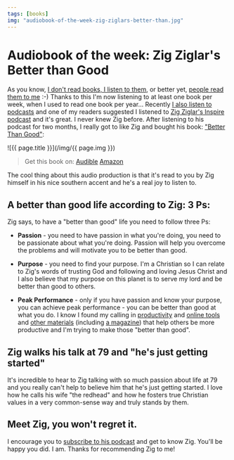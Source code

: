 ```yaml
---
tags: [books]
img: "audiobook-of-the-week-zig-ziglars-better-than.jpg"
---
```


# Audiobook of the week: Zig Ziglar's Better than Good


As you know, [I don't read books, I listen to them](http://michaelnozbe.com/power-of-e-readers-and-audiobooks-productivit), or better yet, [people read them to me](http://michaelnozbe.com/reading-audiobooks-while-doing-sports-product) :-) Thanks to this I'm now listening to at least one book per week, when I used to read one book per year... Recently [I also listen to podcasts](http://michaelnozbe.com/re-discovering-productivity-boosting-podcasti) and one of my readers suggested I listened to [Zig Ziglar's Inspire podcast](http://zigziglar.libsyn.com/) and it's great. I never knew Zig before. After listening to his podcast for two months, I really got to like Zig and bought his book: ["Better Than Good"](http://www.audible.com/adbl/site/products/ProductDetail.jsp?productID=BK_OASI_000223&BV_UseBVCookie=Yes):

<!--More-->

![{{ page.title }}](/img/{{ page.img }})

> Get this book on: [Audible](https://www.audible.com/pd/B002V1LUVY?tag=sliwinski-20) [Amazon](https://www.amazon.com/dp/0785289194?tag=sliwinski-20)

The cool thing about this audio production is that it's read to you by Zig himself in his nice southern accent and he's a real joy to listen to.

## A better than good life according to Zig: 3 Ps:

Zig says, to have a "better than good" life you need to follow three Ps:

- **Passion** - you need to have passion in what you're doing, you need to be passionate about what you're doing. Passion will help you overcome the problems and will motivate you to be better than good.

- **Purpose** - you need to find your purpose. I'm a Christian so I can relate to Zig's words of trusting God and following and loving Jesus Christ and I also believe that my purpose on this planet is to serve my lord and be better than good to others.

- **Peak Performance** - only if you have passion and know your purpose, you can achieve peak performance - you can be better than good at what you do. I know I found my calling in [productivity](http://www.MichaelNozbe.com/tag/productivity) and [online tools](http://www.nozbe.com/) and [other materials](http://ProductiveShow.com) (including [a magazine](http://ProductiveMagazine.com/)) that help others be more productive and I'm trying to make those "better than good".

## Zig walks his talk at 79 and "he's just getting started"

It's incredible to hear to Zig talking with so much passion about life at 79 and you really can't help to believe him that he's just getting started. I love how he calls his wife "the redhead" and how he fosters true Christian values in a very common-sense way and truly stands by them.

## Meet Zig, you won't regret it.

I encourage you to [subscribe to his podcast](http://zigziglar.libsyn.com/) and get to know Zig. You'll be happy you did. I am. Thanks for recommending Zig to me!


[n]: https://michael.gratis/nozbe